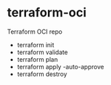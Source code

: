 # terraform-oci
Terraform OCI repo

* terraform init
* terraform validate 
* terraform plan
* terraform apply -auto-approve
* terraform destroy